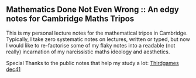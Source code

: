 ## Mathematics Done Not Even Wrong :: An edgy notes for Cambridge Maths Tripos

This is my personal lecture notes for the mathematical tripos in Cambridge. 
Typically, I take zero systematic notes on lectures, written or typed, but now I would like to re-factorise some of my flaky notes into a readable (not really) incarnation of my narcissistic maths ideology and aesthetics.

Special Thanks to the public notes that help my study a lot:
[Thirdgames](https://github.com/zeramorphic/cambridge-maths-notes/)
[dec41](https://github.com/dalcde/cam-notes)

